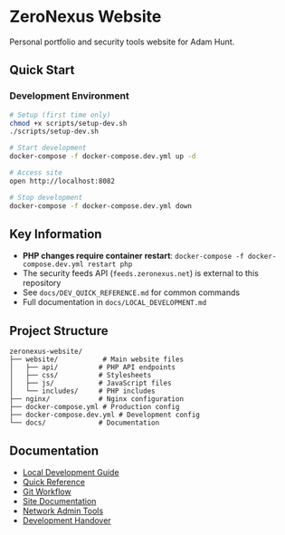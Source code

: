 # ZeroNexus Website

Personal portfolio and security tools website for Adam Hunt.

## Quick Start

### Development Environment

```bash
# Setup (first time only)
chmod +x scripts/setup-dev.sh
./scripts/setup-dev.sh

# Start development
docker-compose -f docker-compose.dev.yml up -d

# Access site
open http://localhost:8082

# Stop development
docker-compose -f docker-compose.dev.yml down
```

## Key Information

- **PHP changes require container restart**: `docker-compose -f docker-compose.dev.yml restart php`
- The security feeds API (`feeds.zeronexus.net`) is external to this repository
- See `docs/DEV_QUICK_REFERENCE.md` for common commands
- Full documentation in `docs/LOCAL_DEVELOPMENT.md`

## Project Structure

```
zeronexus-website/
├── website/           # Main website files
│   ├── api/          # PHP API endpoints
│   ├── css/          # Stylesheets
│   ├── js/           # JavaScript files
│   └── includes/     # PHP includes
├── nginx/            # Nginx configuration
├── docker-compose.yml # Production config
├── docker-compose.dev.yml # Development config
└── docs/             # Documentation
```

## Documentation

- [Local Development Guide](docs/LOCAL_DEVELOPMENT.md)
- [Quick Reference](docs/DEV_QUICK_REFERENCE.md)
- [Git Workflow](docs/GIT_WORKFLOW.md)
- [Site Documentation](docs/SITE_DOCUMENTATION.md)
- [Network Admin Tools](docs/NETWORK_ADMIN_TOOLS.md)
- [Development Handover](docs/HANDOVER.md)